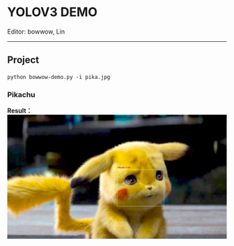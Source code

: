 # YOLOV3 DEMO

Editor: bowwow, Lin

---


## Project
```
python bowwow-demo.py -i pika.jpg
```
 
### Pikachu
 **Result：**
  ![mole](https://github.com/bowwowxx/yolov3demo/blob/master/imgs/pika_yolo.jpg)


 

 